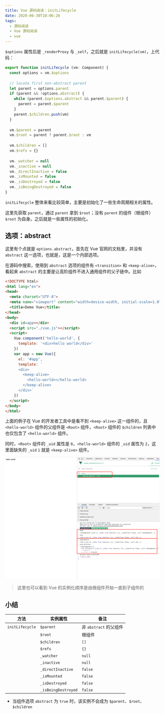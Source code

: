 ```yaml
---
title: Vue 源码阅读：initLifecycle
date: 2020-06-30T10:06:26
tags:
  - 源码阅读
  - Vue 源码阅读
  - vue
---
```


`$options` 属性后是 `_renderProxy` 与 `_self`，之后就是 `initLifecycle(vm)`，上代码：

```js
export function initLifecycle (vm: Component) {
  const options = vm.$options

  // locate first non-abstract parent
  let parent = options.parent
  if (parent && !options.abstract) {
    while (parent.$options.abstract && parent.$parent) {
      parent = parent.$parent
    }
    parent.$children.push(vm)
  }

  vm.$parent = parent
  vm.$root = parent ? parent.$root : vm

  vm.$children = []
  vm.$refs = {}

  vm._watcher = null
  vm._inactive = null
  vm._directInactive = false
  vm._isMounted = false
  vm._isDestroyed = false
  vm._isBeingDestroyed = false
}
```

`initLifecycle` 整体来看比较简单，主要是初始化了一些生命周期相关的属性。

这里先获取 `parent`，通过 `parent` 拿到 `$root`；没有 `parent` 的组件（根组件） `$root` 为自身。之后就是一些属性的初始化。

## 选项：abstract 

这里有个点就是 `options.abstract`，首先在 Vue 官网的文档里，并没有 `abstract` 这一选项，也就是，这是一个内部选项。

在源码中搜索，使用到 `abstract` 选项的组件有 `<transition>` 和 `<keep-alive>`，看起来 `abstract` 的主要是让高阶组件不进入通用组件的父子链中。比如

```html
<!DOCTYPE html>
<html lang="en">
<head>
  <meta charset="UTF-8">
  <meta name="viewport" content="width=device-width, initial-scale=1.0">
  <title>Demo Vue</title>
</head>
<body>
  <div id=app></div>
  <script src="./vue.js"></script>
  <script>
    Vue.component('hello-world', {
      template: '<div>hello world</div>'
    })
    var app = new Vue({
      el: '#app',
      template: `
      <div>
        <keep-alive>
          <hello-world></hello-world>
        </keep-alive>
      </div>`
    })
  </script>
</body>
</html>
```

上面的例子在 Vue 的开发者工具中是看不到 `<keep-alive>` 这一组件的，且 `<hello-world>` 组件的父组件是 `<Root>` 组件，`<Root>` 组件的 `$children` 列表中也仅包含了 `<hello-world>` 组件。

同时，`<Root>` 组件的 `_uid` 属性是 `0`，`<hello-world>` 组件的 `_uid` 属性为 `2`，这里面缺失的 `_uid` `1` 就是 `<keep-alive>` 组件。

![](./images/00041.png)

> 这里也可以看到 Vue 的实例化顺序是由根组件开始一直到子组件的

## 小结

| 方法            | 实例属性            | 备注                   |
| --------------- | ------------------- | ---------------------- |
| `initLifecycle` | `$parent`           | 非 `abstract` 的父组件 |
|                 | `$root`             | 根组件                 |
|                 | `$children`         | `[]`                   |
|                 | `$refs`             | `{}`                   |
|                 | `_watcher`          | `null`                 |
|                 | `_inactive`         | `null`                 |
|                 | `_directInactive`   | `false`                |
|                 | `_isMounted`        | `false`                |
|                 | `_isDestroyed`      | `false`                |
|                 | `_isBeingDestroyed` | `false`                |

- 当组件选项 `abstract` 为 `true` 时，该实例不会成为 `$parent`、`$root`、`$children`